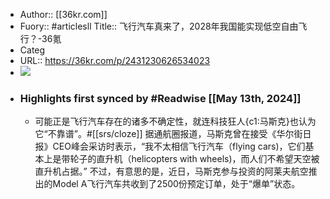 - Author:: [[36kr.com]]
- Fuory:: #articlesll Title:: 飞行汽车真来了，2028年我国能实现低空自由飞行？-36氪
- Categ
- URL:: https://36kr.com/p/2431230626534023
- ![](https://readwise-assets.s3.amazonaws.com/static/images/article1.be68295a7e40.png)
- ### Highlights first synced by #Readwise [[May 13th, 2024]]
    - 可能正是飞行汽车存在的诸多不确定性，就连科技狂人{c1:马斯克}也认为它“不靠谱”。#[[srs/cloze]]
据通航圈报道，马斯克曾在接受《华尔街日报》CEO峰会采访时表示，“我不太相信飞行汽车（flying cars)，它们基本上是带轮子的直升机（helicopters with wheels)，而人们不希望天空被直升机占据。”
不过，有意思的是，近日，马斯克参与投资的阿莱夫航空推出的Model A飞行汽车共收到了2500份预定订单，处于“爆单”状态。
